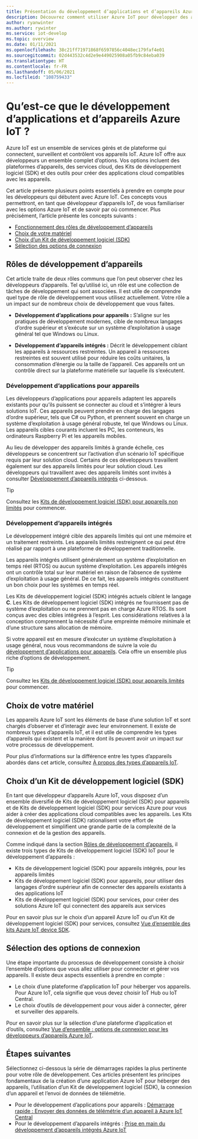 ```yaml
---
title: Présentation du développement d’applications et d’appareils Azure IoT
description: Découvrez comment utiliser Azure IoT pour développer des appareils embarqués et créer des applications cloud compatibles avec les appareils.
author: ryanwinter
ms.author: rywinter
ms.service: iot-develop
ms.topic: overview
ms.date: 01/11/2021
ms.openlocfilehash: 38c21ff71971868f6597856c4048ec179faf4e01
ms.sourcegitcommit: 02d443532c4d2e9e449025908a05fb9c84eba039
ms.translationtype: HT
ms.contentlocale: fr-FR
ms.lasthandoff: 05/06/2021
ms.locfileid: "108759433"
---
```

# <a name="what-is-azure-iot-device-and-application-development"></a>Qu’est-ce que le développement d’applications et d’appareils Azure IoT ?

Azure IoT est un ensemble de services gérés et de plateforme qui connectent, surveillent et contrôlent vos appareils IoT. Azure IoT offre aux développeurs un ensemble complet d’options. Vos options incluent des plateformes d’appareils, des services cloud, des Kits de développement logiciel (SDK) et des outils pour créer des applications cloud compatibles avec les appareils.

Cet article présente plusieurs points essentiels à prendre en compte pour les développeurs qui débutent avec Azure IoT. Ces concepts vous permettront, en tant que développeur d’appareils IoT, de vous familiariser avec les options Azure IoT et de savoir par où commencer. Plus précisément, l’article présente les concepts suivants :
- [Fonctionnement des rôles de développement d’appareils](#device-development-roles)
- [Choix de votre matériel](#choosing-your-hardware)
- [Choix d’un Kit de développement logiciel (SDK)](#choosing-an-sdk)
- [Sélection des options de connexion](#selecting-connection-options)

## <a name="device-development-roles"></a>Rôles de développement d’appareils
Cet article traite de deux rôles communs que l’on peut observer chez les développeurs d’appareils. Tel qu’utilisé ici, un rôle est une collection de tâches de développement qui sont associées. Il est utile de comprendre quel type de rôle de développement vous utilisez actuellement. Votre rôle a un impact sur de nombreux choix de développement que vous faites.

* **Développement d’applications pour appareils :** S’aligne sur les pratiques de développement modernes, cible de nombreux langages d’ordre supérieur et s’exécute sur un système d’exploitation à usage général tel que Windows ou Linux.

* **Développement d’appareils intégrés :** Décrit le développement ciblant les appareils à ressources restreintes. Un appareil à ressources restreintes est souvent utilisé pour réduire les coûts unitaires, la consommation d’énergie ou la taille de l’appareil. Ces appareils ont un contrôle direct sur la plateforme matérielle sur laquelle ils s’exécutent.

### <a name="device-application-development"></a>Développement d’applications pour appareils
Les développeurs d’applications pour appareils adaptent les appareils existants pour qu’ils puissent se connecter au cloud et s’intégrer à leurs solutions IoT. Ces appareils peuvent prendre en charge des langages d’ordre supérieur, tels que C# ou Python, et prennent souvent en charge un système d’exploitation à usage général robuste, tel que Windows ou Linux. Les appareils cibles courants incluent les PC, les conteneurs, les ordinateurs Raspberry Pi et les appareils mobiles. 

Au lieu de développer des appareils limités à grande échelle, ces développeurs se concentrent sur l’activation d’un scénario IoT spécifique requis par leur solution cloud. Certains de ces développeurs travaillent également sur des appareils limités pour leur solution cloud. Les développeurs qui travaillent avec des appareils limités sont invités à consulter [Développement d’appareils intégrés](#embedded-device-development) ci-dessous.

> [!TIP]
> Consultez les [Kits de développement logiciel (SDK) pour appareils non limités](about-iot-sdks.md#unconstrained-device-sdks) pour commencer.

### <a name="embedded-device-development"></a>Développement d’appareils intégrés
Le développement intégré cible des appareils limités qui ont une mémoire et un traitement restreints. Les appareils limités restreignent ce qui peut être réalisé par rapport à une plateforme de développement traditionnelle.

Les appareils intégrés utilisent généralement un système d’exploitation en temps réel (RTOS) ou aucun système d’exploitation. Les appareils intégrés ont un contrôle total sur leur matériel en raison de l’absence de système d’exploitation à usage général. De ce fait, les appareils intégrés constituent un bon choix pour les systèmes en temps réel.

Les Kits de développement logiciel (SDK) intégrés actuels ciblent le langage **C**. Les Kits de développement logiciel (SDK) intégrés ne fournissent pas de système d’exploitation ou ne prennent pas en charge Azure RTOS. Ils sont conçus avec des cibles intégrées à l’esprit. Les considérations relatives à la conception comprennent la nécessité d’une empreinte mémoire minimale et d’une structure sans allocation de mémoire.

Si votre appareil est en mesure d’exécuter un système d’exploitation à usage général, nous vous recommandons de suivre la voie du [développement d’applications pour appareils](#device-application-development). Cela offre un ensemble plus riche d’options de développement.

> [!TIP]
> Consultez les [Kits de développement logiciel (SDK) pour appareils limités](about-iot-sdks.md#constrained-device-sdks) pour commencer.

## <a name="choosing-your-hardware"></a>Choix de votre matériel
Les appareils Azure IoT sont les éléments de base d’une solution IoT et sont chargés d’observer et d’interagir avec leur environnement. Il existe de nombreux types d’appareils IoT, et il est utile de comprendre les types d’appareils qui existent et la manière dont ils peuvent avoir un impact sur votre processus de développement.

Pour plus d’informations sur la différence entre les types d’appareils abordés dans cet article, consultez [À propos des types d’appareils IoT](concepts-iot-device-types.md).

## <a name="choosing-an-sdk"></a>Choix d’un Kit de développement logiciel (SDK)
En tant que développeur d’appareils Azure IoT, vous disposez d’un ensemble diversifié de Kits de développement logiciel (SDK) pour appareils et de Kits de développement logiciel (SDK) pour services Azure pour vous aider à créer des applications cloud compatibles avec les appareils. Les Kits de développement logiciel (SDK) rationalisent votre effort de développement et simplifient une grande partie de la complexité de la connexion et de la gestion des appareils. 

Comme indiqué dans la section [Rôles de développement d’appareils](#device-development-roles), il existe trois types de Kits de développement logiciel (SDK) IoT pour le développement d’appareils :
- Kits de développement logiciel (SDK) pour appareils intégrés, pour les appareils limités
- Kits de développement logiciel (SDK) pour appareils, pour utiliser des langages d’ordre supérieur afin de connecter des appareils existants à des applications IoT
- Kits de développement logiciel (SDK) pour services, pour créer des solutions Azure IoT qui connectent des appareils aux services

Pour en savoir plus sur le choix d’un appareil Azure IoT ou d’un Kit de développement logiciel (SDK) pour services, consultez [Vue d’ensemble des kits Azure IoT device SDK](about-iot-sdks.md).

## <a name="selecting-connection-options"></a>Sélection des options de connexion
Une étape importante du processus de développement consiste à choisir l’ensemble d’options que vous allez utiliser pour connecter et gérer vos appareils. Il existe deux aspects essentiels à prendre en compte :
- Le choix d’une plateforme d’application IoT pour héberger vos appareils. Pour Azure IoT, cela signifie que vous devez choisir IoT Hub ou IoT Central.
- Le choix d’outils de développement pour vous aider à connecter, gérer et surveiller des appareils.

Pour en savoir plus sur la sélection d’une plateforme d’application et d’outils, consultez [Vue d’ensemble : options de connexion pour les développeurs d’appareils Azure IoT](concepts-overview-connection-options.md).

## <a name="next-steps"></a>Étapes suivantes
Sélectionnez ci-dessous la série de démarrages rapides la plus pertinente pour votre rôle de développement. Ces articles présentent les principes fondamentaux de la création d’une application Azure IoT pour héberger des appareils, l’utilisation d’un Kit de développement logiciel (SDK), la connexion d’un appareil et l’envoi de données de télémétrie.  
- Pour le développement d’applications pour appareils : [Démarrage rapide : Envoyer des données de télémétrie d’un appareil à Azure IoT Central](quickstart-send-telemetry-central.md)
- Pour le développement d’appareils intégrés : [Prise en main du développement d’appareils intégrés Azure IoT](quickstart-device-development.md)
